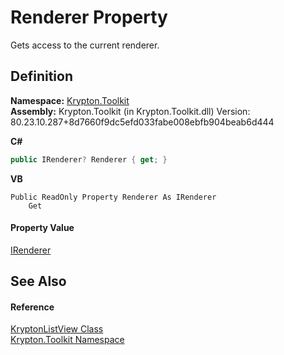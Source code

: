 # Renderer Property


Gets access to the current renderer.



## Definition
**Namespace:** <a href="79d2eac2-21f4-54ff-7552-b20c33c30600.md">Krypton.Toolkit</a>  
**Assembly:** Krypton.Toolkit (in Krypton.Toolkit.dll) Version: 80.23.10.287+8d7660f9dc5efd033fabe008ebfb904beab6d444

**C#**
``` C#
public IRenderer? Renderer { get; }
```
**VB**
``` VB
Public ReadOnly Property Renderer As IRenderer
	Get
```



#### Property Value
<a href="510ba00d-9814-c743-a4c7-aee129753625.md">IRenderer</a>

## See Also


#### Reference
<a href="0708dbd3-8b84-d9ff-266c-c945f2b99c05.md">KryptonListView Class</a>  
<a href="79d2eac2-21f4-54ff-7552-b20c33c30600.md">Krypton.Toolkit Namespace</a>  
